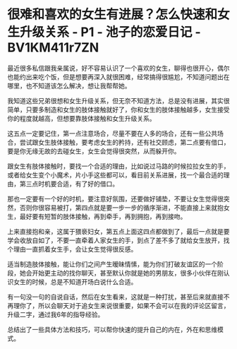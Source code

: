 # 很难和喜欢的女生有进展？怎么快速和女生升级关系 - P1 - 池子的恋爱日记 - BV1KM411r7ZN

最近很多私信跟我亲属说，好不容易认识了一个喜欢的女生，聊得也很开心，偶尔也能约出来吃个饭，但是想要再深入就很困难，经常搞得很尴尬，不知道问题出在哪里，也不知道该怎么解决，想让我帮帮她。

我知道这些兄弟很想和女生升级关系，但无奈不知道方法，总是没有进展，其实很简单，只要多制造和女生的肢体接触就好了，你和女生的肢体接触越多，女生接受你的程度就越高，但想要靠肢体接触和女生升级关系。

这五点一定要记住，第一点注意场合，尽量不要在人多的场合，还有一些公共场合，尝试跟女生肢体接触，要考虑女生的矜持，还有社交顾虑，第二点要有借口，要是你无缘无故的去碰女生，女生会觉得很突然，从而躲开你。

跟女生有肢体接触时，要找一个合适的理由，比如说过马路的时候拉拉女生的手，或者给女生变个小魔术，片小手这些都可以，看目前关系进展，找一个最合适的理由，第三点时机要合适，有了好的借口。

那也一定要有一个好的时机，要注意好氛围，还要做好铺垫，不要让女生觉得很突然，否则你很容易被打，第四点就是要一步一步的循序渐进，不能直接上来就抱女生，最好要有短暂的肢体接触，再到牵手，再到拥抱，再到接吻。

上来直接抱和亲，这属于猥亵妇女，第五点上面这四点都做到了，最后一点就是要学会收放自如了，不要一直牵着人家女生的手，到点了差不多了就给女生放开，找个理由一直抓着女生手，会让女生觉得很反感。

适当制造肢体接触，能让你们之间产生暧昧情愫，能为你们打破友谊区的一个阶段，她会开始更主动的找你聊天，甚至默认你就是她的男朋友，很多小伙伴在刚认识女生的时候，总是不知道开场白说什么合适。

有一句没一句的自说自话，然后在女生看来，这就是一种打扰，甚至后来就直接不再理你了，所以会聊天对于追女生来说很重要，如果不会可以在我的评论区留言，升级二字，通过我6年的指导经验。

总结出了一些具体方法和技巧，可以帮你快速的提升自己的内在，外在和思维模式。